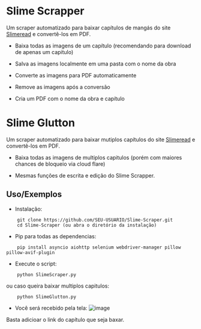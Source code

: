 
# Slime Scrapper

Um scraper automatizado para baixar capítulos de mangás do site [Slimeread](https:/slimeread.com/) e convertê-los em PDF.  

- Baixa todas as imagens de um capítulo (recomendando para download de apenas um capitulo)

- Salva as imagens localmente em uma pasta com o nome da obra

- Converte as imagens para PDF automaticamente

- Remove as imagens após a conversão

- Cria um PDF com o nome da obra e capítulo


# Slime Glutton

Um scraper automatizado para baixar mutiplos capítulos do site [Slimeread](https:/slimeread.com/) e convertê-los em PDF.  

- Baixa todas as imagens de multiplos capitulos (porém com maiores chances de bloqueio via cloud flare)
  
- Mesmas funções de escrita e edição do Slime Scrapper. 


## Uso/Exemplos

- Instalação:
```
    git clone https://github.com/SEU-USUARIO/Slime-Scraper.git
    cd Slime-Scraper (ou abra o diretório da instalação)
```
- Pip para todas as dependencias:
```
    pip install asyncio aiohttp selenium webdriver-manager pillow pillow-avif-plugin
```

- Execute o script:
```
    python SlimeScraper.py
```
ou  caso queira baixar multiplos capitulos:
```
    python SlimeGlutton.py
```

- Você será recebido pela tela: 
![image](https://github.com/user-attachments/assets/778f1712-0d16-44f4-b346-8010b7fddfb0)

Basta adicioar o link do capítulo que seja baxar. 
